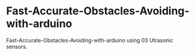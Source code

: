 # Fast-Accurate-Obstacles-Avoiding-with-arduino
Fast-Accurate-Obstacles-Avoiding-with-arduino using 03 Utrasonic sensors.
